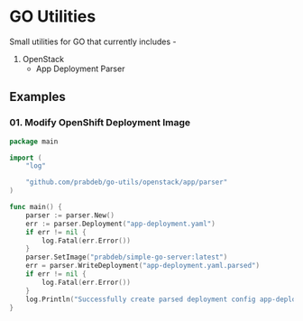 # GO Utilities

Small utilities for GO that currently includes -

1. OpenStack
    - App Deployment Parser

## Examples

### 01. Modify OpenShift Deployment Image

```go
package main

import (
	"log"

	"github.com/prabdeb/go-utils/openstack/app/parser"
)

func main() {
	parser := parser.New()
	err := parser.Deployment("app-deployment.yaml")
	if err != nil {
		log.Fatal(err.Error())
	}
	parser.SetImage("prabdeb/simple-go-server:latest")
	err = parser.WriteDeployment("app-deployment.yaml.parsed")
	if err != nil {
		log.Fatal(err.Error())
	}
	log.Println("Successfully create parsed deployment config app-deployment.yaml.parsed")
}
```